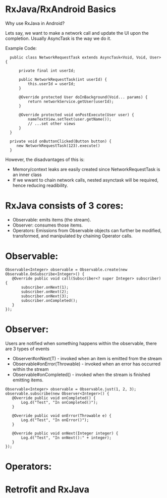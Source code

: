 # RxJava/RxAndroid Basics

Why use RxJava in Android?

Lets say, we want to make a network call and update the UI upon the completion. Usually AsyncTask is the way we do it.

Example Code:

```
  public class NetworkRequestTask extends AsyncTask<Void, Void, User> {

      private final int userId;

      public NetworkRequestTask(int userId) {
          this.userId = userId;
      }

      @Override protected User doInBackground(Void... params) {
          return networkService.getUser(userId);
      }

      @Override protected void onPostExecute(User user) {
          nameTextView.setText(user.getName());
          // ...set other views
      }
  }

  private void onButtonClicked(Button button) {
     new NetworkRequestTask(123).execute()
  }
 ```

However, the disadvantages of this is: 

- Memory/context leaks are easily created since NetworkRequestTask is an inner class
- If we wwant to chain network calls, nested asynctask will be required, hence reducing readibility.

 
# RxJava consists of 3 cores: 

- Observable: emits items (the stream).
- Observer: consumes those items.
- Operators: Emissions from Observable objects can further be modified, transformed, and manipulated by chaining Operator calls.

# Observable:

```
Observable<Integer> observable = Observable.create(new Observable.OnSubscribe<Integer>() {
   @Override public void call(Subscriber<? super Integer> subscriber) {
       subscriber.onNext(1);
       subscriber.onNext(2);
       subscriber.onNext(3);
       subscriber.onCompleted();
   }
});
```

# Observer:

 Users are notified when something happens within the observable, there are 3 types of events
 
 - Observer#onNext(T) - invoked when an item is emitted from the stream
 - Observable#onError(Throwable) - invoked when an error has occurred within the stream
 - Observable#onCompleted() - invoked when the stream is finished emitting items.

```
Observable<Integer> observable = Observable.just(1, 2, 3);
observable.subscribe(new Observer<Integer>() {
   @Override public void onCompleted() {
       Log.d("Test", "In onCompleted()");
   }

   @Override public void onError(Throwable e) {
       Log.d("Test", "In onError()");
   }

   @Override public void onNext(Integer integer) {
       Log.d("Test", "In onNext():" + integer);
   }
});
```

# Operators:

# Retrofit and RxJava



